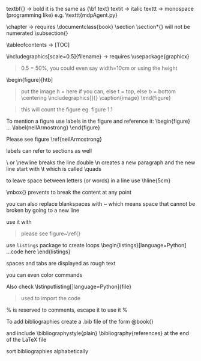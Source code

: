 textbf{} -> bold
    it is the same as {\bf text}
textit -> italic
texttt -> monospace (programming like) e.g. \texttt{mdpAgent.py}

\chapter -> requires \documentclass{book}
\section
    \section*{} will not be numerated
\subsection{}

\tableofcontents -> [TOC]


\includegraphics[scale=0.5]{filename} -> requires \usepackage{graphicx}
> 0.5 = 50%, you could even say width=10cm or using the height

\begin{figure}[htb]
> put the image h = here if you can, else t = top, else b = bottom
\centering
\includegraphics[]{}
\caption{image}
\end{figure}

> this will count the figure eg. figure 1.1

To mention a figure use labels in the figure and reference it:
\begin{figure}
...
\label{neilArmostrong}
\end{figure}

Please see figure \ref{neilArmostrong}

labels can refer to sections as well

\\ or \newline breaks the line
double \n creates a new paragraph and the new line start with \t which is called \quads

to leave space between letters (or words) in a line use \hline{5cm}

\mbox{} prevents to break the content at any point

you can also replace blankspaces with ~ which means space that cannot be broken by going to a new line

use it with
> please see figure~\ref{}

use `listings` package to create loops
\begin{listings}[language=Python]
...code here
\end{listings}

spaces and tabs are displayed as rough text

you can even color commands

Also check \lstinputlisting[]language=Python]{file}
> used to import the code

% is reserved to comments, escape it to use it \%

To add bibliographies create a .bib file of the form @book{}

and include
\bibliographystyle{plain} 
\bibliography{references} at the end of the LaTeX file

sort bibliographies alphabetically


